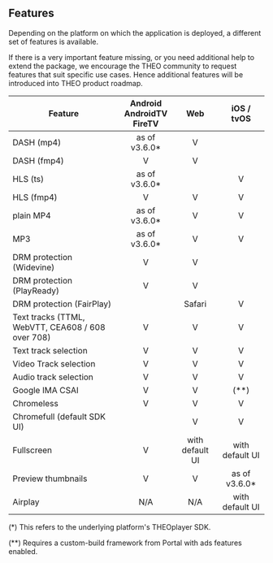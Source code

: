 ## Features

Depending on the platform on which the application is deployed, a different set of features is available.

If there is a very important feature missing, or you need additional help to extend the package,
we encourage the THEO community to request features that suit specific use cases.
Hence additional features will be introduced into THEO product roadmap.

| Feature                                           | Android<br/>AndroidTV<br/>FireTV |       Web       |   iOS / tvOS    |
|---------------------------------------------------|:--------------------------------:|:---------------:|:---------------:|
| DASH (mp4)                                        |          as of v3.6.0*           |        V        |                 |
| DASH (fmp4)                                       |                V                 |        V        |                 |
| HLS (ts)                                          |          as of v3.6.0*           |                 |        V        |
| HLS (fmp4)                                        |                V                 |        V        |        V        |
| plain MP4                                         |          as of v3.6.0*           |        V        |        V        |
| MP3                               		              |          as of v3.6.0*           |        V        |        V        |
| DRM protection (Widevine)                         |                V                 |        V        |                 |
| DRM protection (PlayReady)                        |                V                 |        V        |                 |
| DRM protection (FairPlay)                         |                                  |     Safari      |        V        |
| Text tracks (TTML, WebVTT, CEA608 / 608 over 708) |                V                 |        V        |        V        |
| Text track selection                              |                V                 |        V        |        V        |
| Video Track selection                             |                V                 |        V        |        V        |
| Audio track selection                             |                V                 |        V        |        V        |
| Google IMA CSAI                                   |                V                 |        V        |      (**)       |
| Chromeless                                        |                V                 |        V        |        V        |
| Chromefull (default SDK UI)                       |                                  |        V        |        V        |
| Fullscreen                                        |                V                 | with default UI | with default UI |
| Preview thumbnails                                |                V                 |        V        |  as of v3.6.0*  |
| Airplay                                           |               N/A                |       N/A       | with default UI |

(*) This refers to the underlying platform's THEOplayer SDK.

(**) Requires a custom-build framework from Portal with ads features enabled.

